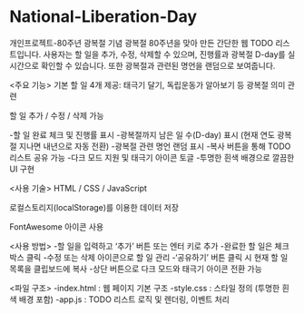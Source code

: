 # National-Liberation-Day
개인프로젝트-80주년 광복절 기념 
광복절 80주년을 맞아 만든 간단한 웹 TODO 리스트입니다.
사용자는 할 일을 추가, 수정, 삭제할 수 있으며, 진행률과 광복절 D-day를 실시간으로 확인할 수 있습니다.
또한 광복절과 관련된 명언을 랜덤으로 보여줍니다.

<주요 기능>
기본 할 일 4개 제공: 태극기 달기, 독립운동가 알아보기 등 광복절 의미 관련

할 일 추가 / 수정 / 삭제 가능

-할 일 완료 체크 및 진행률 표시
-광복절까지 남은 일 수(D-day) 표시 (현재 연도 광복절 지나면 내년으로 자동 전환)
-광복절 관련 명언 랜덤 표시
-복사 버튼을 통해 TODO 리스트 공유 가능
-다크 모드 지원 및 태극기 아이콘 토글
-투명한 흰색 배경으로 깔끔한 UI 구현

<사용 기술>
HTML / CSS / JavaScript

로컬스토리지(localStorage)를 이용한 데이터 저장

FontAwesome 아이콘 사용

<사용 방법>
-할 일을 입력하고 ‘추가’ 버튼 또는 엔터 키로 추가
-완료한 할 일은 체크박스 클릭
-수정 또는 삭제 아이콘으로 할 일 관리
-‘공유하기’ 버튼 클릭 시 현재 할 일 목록을 클립보드에 복사
-상단 버튼으로 다크 모드와 태극기 아이콘 전환 가능

<파일 구조>
-index.html : 웹 페이지 기본 구조
-style.css : 스타일 정의 (투명한 흰색 배경 포함)
-app.js : TODO 리스트 로직 및 렌더링, 이벤트 처리
